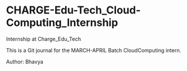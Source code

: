 # CHARGE-Edu-Tech_Cloud-Computing_Internship
Internship at Charge_Edu_Tech

This is a Git journal for the MARCH-APRIL Batch CloudComputing intern.

Author: Bhavya
